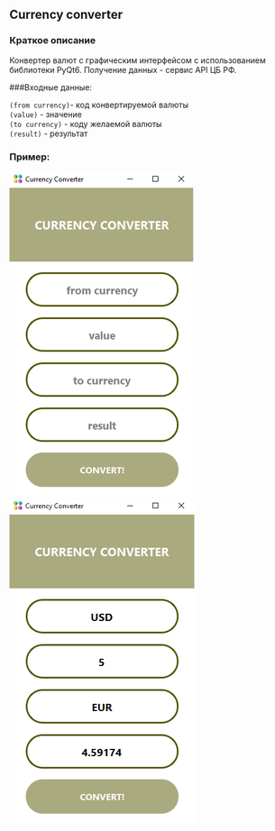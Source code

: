 ## Currency converter

### Краткое описание

Конвертер валют с графическим интерфейсом с использованием библиотеки PyQt6. 
Получение данных - сервис API ЦБ РФ.

###Входные данные:  

`(from currency)`-  код конвертируемой валюты  
`(value)` - значение  
`(to currency)` - коду желаемой валюты  
`(result)` - результат  

### Пример:

![](images/screen00.png)
![](images/screen01.png)

